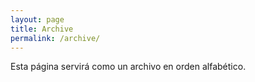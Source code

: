```yaml
---
layout: page
title: Archive
permalink: /archive/
---
```


Esta página servirá como un archivo en orden alfabético.